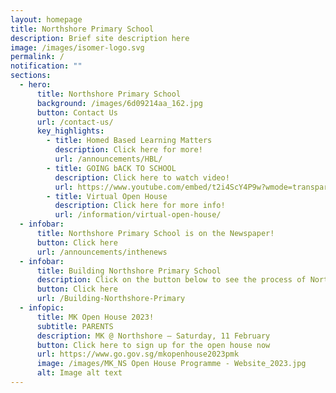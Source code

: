```yaml
---
layout: homepage
title: Northshore Primary School
description: Brief site description here
image: /images/isomer-logo.svg
permalink: /
notification: ""
sections:
  - hero:
      title: Northshore Primary School
      background: /images/6d09214aa_162.jpg
      button: Contact Us
      url: /contact-us/
      key_highlights:
        - title: Homed Based Learning Matters
          description: Click here for more!
          url: /announcements/HBL/
        - title: GOING bACK TO SCHOOL
          description: Click here to watch video!
          url: https://www.youtube.com/embed/t2i4ScY4P9w?wmode=transparent&amp;playlist=t2i4ScY4P9w&amp;loop=1
        - title: Virtual Open House
          description: Click here for more info!
          url: /information/virtual-open-house/
  - infobar:
      title: Northshore Primary School is on the Newspaper!
      button: Click here
      url: /announcements/inthenews
  - infobar:
      title: Building Northshore Primary School
      description: Click on the button below to see the process of Northshore taking shape!
      button: Click here
      url: /Building-Northshore-Primary
  - infopic:
      title: MK Open House 2023!
      subtitle: PARENTS
      description: MK @ Northshore – Saturday, 11 February
      button: Click here to sign up for the open house now
      url: https://www.go.gov.sg/mkopenhouse2023pmk
      image: /images/MK_NS Open House Programme - Website_2023.jpg
      alt: Image alt text
---
```

